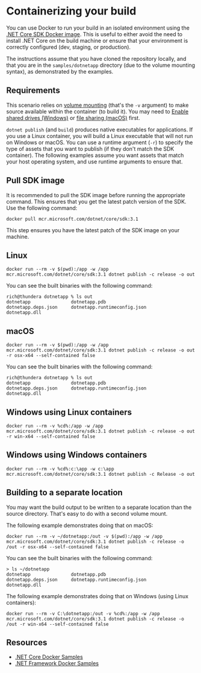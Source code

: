 # Containerizing your build

You can use Docker to run your build in an isolated environment using the [.NET Core SDK Docker image](https://hub.docker.com/_/microsoft-dotnet-core-sdk/). This is useful to either avoid the need to install .NET Core on the build machine or ensure that your environment is correctly configured (dev, staging, or production).

The instructions assume that you have cloned the repository locally, and that you are in the `samples/dotnetapp` directory (due to the volume mounting syntax), as demonstrated by the examples.

## Requirements

This scenario relies on [volume mounting](https://docs.docker.com/engine/admin/volumes/volumes/) (that's the `-v` argument) to make source available within the container (to build it). You may need to [Enable shared drives (Windows)](https://docs.docker.com/docker-for-windows/#shared-drives) or [file sharing (macOS)](https://docs.docker.com/docker-for-mac/#file-sharing) first.

`dotnet publish` (and `build`) produces native executables for applications. If you use a Linux container, you will build a Linux executable that will not run on Windows or macOS. You can use a runtime argument (`-r`) to specify the type of assets that you want to publish (if they don't match the SDK container). The following examples assume you want assets that match your host operating system, and use runtime arguments to ensure that.

## Pull SDK image

It is recommended to pull the SDK image before running the appropriate command. This ensures that you get the latest patch version of the SDK. Use the following command:

```console
docker pull mcr.microsoft.com/dotnet/core/sdk:3.1
```

This step ensures you have the latest patch of the SDK image on your machine.

## Linux

```console
docker run --rm -v $(pwd):/app -w /app mcr.microsoft.com/dotnet/core/sdk:3.1 dotnet publish -c release -o out
```

You can see the built binaries with the following command:

```console
rich@thundera dotnetapp % ls out
dotnetapp			    dotnetapp.pdb
dotnetapp.deps.json		dotnetapp.runtimeconfig.json
dotnetapp.dll
```

## macOS

```console
docker run --rm -v $(pwd):/app -w /app mcr.microsoft.com/dotnet/core/sdk:3.1 dotnet publish -c release -o out -r osx-x64 --self-contained false
```

You can see the built binaries with the following command:

```console
rich@thundera dotnetapp % ls out
dotnetapp			    dotnetapp.pdb
dotnetapp.deps.json		dotnetapp.runtimeconfig.json
dotnetapp.dll
```

## Windows using Linux containers

```console
docker run --rm -v %cd%:/app -w /app mcr.microsoft.com/dotnet/core/sdk:3.1 dotnet publish -c release -o out -r win-x64 --self-contained false
```

## Windows using Windows containers

```console
docker run --rm -v %cd%:c:\app -w c:\app mcr.microsoft.com/dotnet/core/sdk:3.1 dotnet publish -c Release -o out
```

## Building to a separate location

You may want the build output to be written to a separate location than the source directory. That's easy to do with a second volume mount. 

The following example demonstrates doing that on macOS:

```console
docker run --rm -v ~/dotnetapp:/out -v $(pwd):/app -w /app mcr.microsoft.com/dotnet/core/sdk:3.1 dotnet publish -c release -o /out -r osx-x64 --self-contained false
```

You can see the built binaries with the following command:

```console
> ls ~/dotnetapp
dotnetapp			    dotnetapp.pdb
dotnetapp.deps.json		dotnetapp.runtimeconfig.json
dotnetapp.dll
```

The following example demonstrates doing that on Windows (using Linux containers):

```console
docker run --rm -v C:\dotnetapp:/out -v %cd%:/app -w /app mcr.microsoft.com/dotnet/core/sdk:3.1 dotnet publish -c release -o /out -r win-x64 --self-contained false
```

## Resources

* [.NET Core Docker Samples](../README.md)
* [.NET Framework Docker Samples](https://github.com/microsoft/dotnet-framework-docker/blob/master/samples/README.md)
